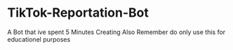 # TikTok-Reportation-Bot
A Bot that ive spent 5 Minutes Creating Also Remember do only use this for educationel purposes 
